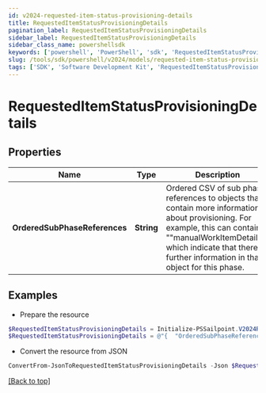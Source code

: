 ```yaml
---
id: v2024-requested-item-status-provisioning-details
title: RequestedItemStatusProvisioningDetails
pagination_label: RequestedItemStatusProvisioningDetails
sidebar_label: RequestedItemStatusProvisioningDetails
sidebar_class_name: powershellsdk
keywords: ['powershell', 'PowerShell', 'sdk', 'RequestedItemStatusProvisioningDetails', 'V2024RequestedItemStatusProvisioningDetails'] 
slug: /tools/sdk/powershell/v2024/models/requested-item-status-provisioning-details
tags: ['SDK', 'Software Development Kit', 'RequestedItemStatusProvisioningDetails', 'V2024RequestedItemStatusProvisioningDetails']
---
```



# RequestedItemStatusProvisioningDetails

## Properties

Name | Type | Description | Notes
------------ | ------------- | ------------- | -------------
**OrderedSubPhaseReferences** | **String** | Ordered CSV of sub phase references to objects that contain more information about provisioning. For example, this can contain ""manualWorkItemDetails"" which indicate that there is further information in that object for this phase. | [optional] 

## Examples

- Prepare the resource
```powershell
$RequestedItemStatusProvisioningDetails = Initialize-PSSailpoint.V2024RequestedItemStatusProvisioningDetails  -OrderedSubPhaseReferences manualWorkItemDetails
$RequestedItemStatusProvisioningDetails = @"{  "OrderedSubPhaseReferences": "manualWorkItemDetails" }"@
```

- Convert the resource from JSON
```powershell
ConvertFrom-JsonToRequestedItemStatusProvisioningDetails -Json $RequestedItemStatusProvisioningDetails
```


[[Back to top]](#) 

